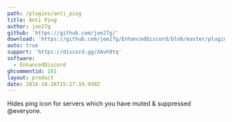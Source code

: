 ```yaml
---
path: /plugins/anti_ping
title: Anti Ping
author: joe27g
github: 'https://github.com/joe27g/'
download: 'https://github.com/joe27g/EnhancedDiscord/blob/master/plugins/anti_ping.js'
auto: true
support: 'https://discord.gg/XAvh9tq'
software:
  - EnhancedDiscord
ghcommentid: 161
layout: product
date: 2018-10-26T15:27:19.930Z
---
```

Hides ping icon for servers which you have muted & suppressed @everyone.
